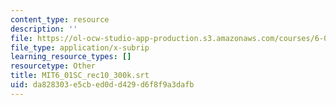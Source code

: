 ```yaml
---
content_type: resource
description: ''
file: https://ol-ocw-studio-app-production.s3.amazonaws.com/courses/6-01sc-introduction-to-electrical-engineering-and-computer-science-i-spring-2011/da828303e5cbed0dd429d6f8f9a3dafb_MIT6_01SC_rec10_300k.srt
file_type: application/x-subrip
learning_resource_types: []
resourcetype: Other
title: MIT6_01SC_rec10_300k.srt
uid: da828303-e5cb-ed0d-d429-d6f8f9a3dafb
---
```

